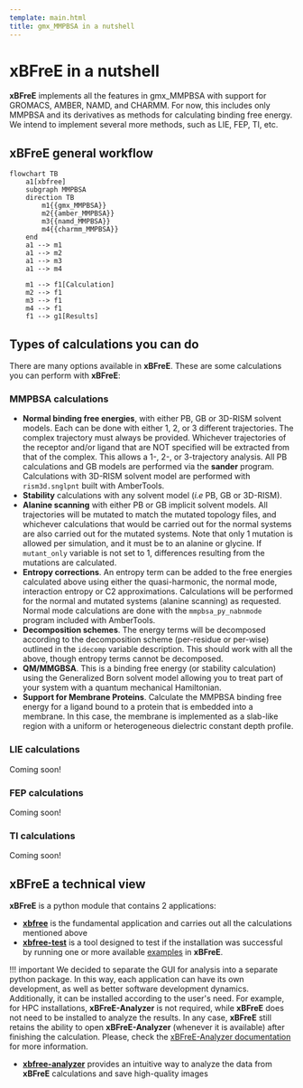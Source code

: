 ```yaml
---
template: main.html
title: gmx_MMPBSA in a nutshell
---
```


# **xBFreE** in a nutshell
**xBFreE** implements all the features in gmx_MMPBSA with support for GROMACS, AMBER, NAMD, and CHARMM. For now, this 
includes only MMPBSA and its derivatives as methods for calculating binding free energy. We intend to implement 
several more methods, such as LIE, FEP, TI, etc.

## **xBFreE** general workflow
```mermaid
flowchart TB
    a1[xbfree]
    subgraph MMPBSA
    direction TB
        m1{{gmx_MMPBSA}}
        m2{{amber_MMPBSA}}
        m3{{namd_MMPBSA}}
        m4{{charmm_MMPBSA}}
    end
    a1 --> m1
    a1 --> m2
    a1 --> m3
    a1 --> m4

    m1 --> f1[Calculation]
    m2 --> f1
    m3 --> f1
    m4 --> f1
    f1 --> g1[Results]
```


## Types of calculations you can do
There are many options available in **xBFreE**. These are some calculations you can perform with **xBFreE**:

### MMPBSA calculations
* **Normal binding free energies**, with either PB, GB or 3D-RISM solvent models. Each can be done with either
1, 2, or 3 different trajectories. The complex trajectory must always be provided. Whichever trajectories of the 
receptor and/or ligand that are NOT specified will be extracted from that of the complex. This allows a 1-, 
2-, or 3-trajectory analysis. All PB calculations and GB models are performed via the **sander** program. Calculations 
with 3D-RISM solvent model are performed with `rism3d.snglpnt` built with AmberTools.
* **Stability** calculations with any solvent model (_i.e_ PB, GB or 3D-RISM).
* **Alanine scanning** with either PB or GB implicit solvent models. All trajectories will be mutated to match
the mutated topology files, and whichever calculations that would be carried out for the normal systems are
also carried out for the mutated systems. Note that only 1 mutation is allowed per simulation, and it must
be to an alanine or glycine. If `mutant_only` variable is not set to 1, differences resulting from the mutations are 
calculated.
* **Entropy corrections**. An entropy term can be added to the free energies calculated above using either the
quasi-harmonic, the normal mode, interaction entropy or C2 approximations. Calculations will be performed for the normal 
and mutated systems (alanine scanning) as requested. Normal mode calculations are done with the
`mmpbsa_py_nabnmode` program included with AmberTools.
* **Decomposition schemes**. The energy terms will be decomposed according to the decomposition scheme (per-residue or 
per-wise) outlined in the `idecomp` variable description. This should work with all the above, though entropy terms
cannot be decomposed.
* **QM/MMGBSA**. This is a binding free energy (or stability calculation) using the Generalized Born solvent
model allowing you to treat part of your system with a quantum mechanical Hamiltonian.
* **Support for Membrane Proteins**. Calculate the MMPBSA binding free energy for a ligand bound to a protein
that is embedded into a membrane. In this case, the membrane is implemented as a slab-like region with a uniform or 
heterogeneous dielectric constant depth profile.

### LIE calculations 
Coming soon!

### FEP calculations 
Coming soon!

### TI calculations 
Coming soon!

## **xBFreE** a technical view
**xBFreE** is a python module that contains 2 applications: 

* [**xbfree**][5] is the fundamental application and carries out all the calculations mentioned above
* [**xbfree-test**][7] is a tool designed to test if the installation was successful by running one or more available 
  [examples][4] in **xBFreE**.

!!! important
    We decided to separate the GUI for analysis into a separate python package. In this way, each application can have 
    its own development, as well as better software development dynamics. Additionally, it can be installed 
    according to the user's need. For example, for HPC installations, **xBFreE-Analyzer** is not required, while 
    **xBFreE** does not need to be installed to analyze the results. In any case, **xBFreE** still retains the 
    ability to open **xBFreE-Analyzer** (whenever it is available) after finishing the calculation. Please, check 
    the [xBFreE-Analyzer documentation]() for more information.

  * [**xbfree-analyzer**][6] provides an intuitive way to analyze the data from **xBFreE** calculations and save 
  high-quality images


  [1]: https://pubs.acs.org/doi/10.1021/ct300418h
  [2]: ../advanced.md#advanced-options
  [3]: #types-of-calculations-you-can-do
  [4]: ../examples/README.md
  [5]: howworks.md
  [6]: ../analyzer.md
  [7]: ../examples/gmx_MMPBSA_test.md#running-gmx_mmpbsa_test